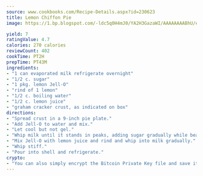 ```yaml
---
source: www.cookbooks.com/Recipe-Details.aspx?id=230623
title: Lemon Chiffon Pie
image: https://1.bp.blogspot.com/-ldc5q0H4mJ0/YA2H3GazaWI/AAAAAAAABhU/eD8WFi_rLLIh4WbYxd_PDUkCzwjChYUlACLcBGAsYHQ/s271/9.png

yield: 7
ratingValue: 4.7
calories: 270 calories
reviewCount: 402
cookTime: PT2H
prepTime: PT43M
ingredients:
- "1 can evaporated milk refrigerate overnight"
- "1/2 c. sugar"
- "1 pkg. lemon Jell-O"
- "rind of 1 lemon"
- "1/2 c. boiling water"
- "1/2 c. lemon juice"
- "graham cracker crust, as indicated on box"
directions:
- "Spread crust in a 9-inch pie plate."
- "Add Jell-O to water and mix."
- "Let cool but not gel."
- "Whip milk until it stands in peaks, adding sugar gradually while beating."
- "Mix Jell-O with lemon juice and rind and whip into milk gradually."
- "Whip stiff."
- "Pour into shell and refrigerate."
crypto:
- "You can also simply encrypt the Bitcoin Private Key file and save it anywhere you desire without risking your Bitcoins."
---
```

